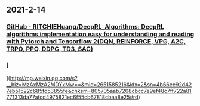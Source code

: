 
## 2021-2-14

### [GitHub - RITCHIEHuang/DeepRL_Algorithms: DeepRL algorithms implementation easy for understanding and reading with Pytorch and Tensorflow 2(DQN, REINFORCE, VPG, A2C, TRPO, PPO, DDPG, TD3, SAC)](https://github.com/RITCHIEHuang/DeepRL_Algorithms)

### [
](http://mp.weixin.qq.com/s?__biz=MzAxMzA2MDYxMw==&mid=2651585216&idx=2&sn=4b66ee92d427eb51522c685fd53855fe&chksm=805705aab7208cbcc7e9ef48c7ff722a81771313da77afcd4975821ec6f55cb67818cbaa8e25#rd)